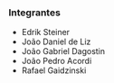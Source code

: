 
### Integrantes

- Edrik Steiner
- João Daniel de Liz
- João Gabriel Dagostin
- João Pedro Acordi 
- Rafael Gaidzinski
